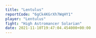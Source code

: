 ```yaml
---
title: "Lentulus"
reportCode: "6gCk4KGrXh7WqHY1"
player: "Lentulus"
fight: "High Astromancer Solarian"
date: 2021-11-10T19:47:04.454000+00:00
---
```

